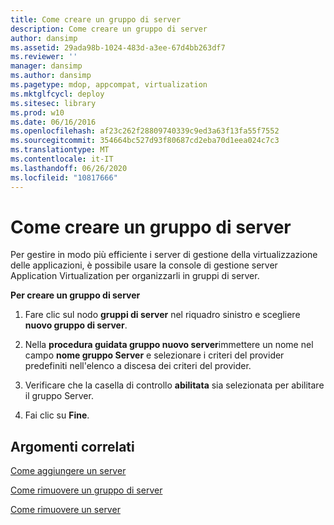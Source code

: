 ```yaml
---
title: Come creare un gruppo di server
description: Come creare un gruppo di server
author: dansimp
ms.assetid: 29ada98b-1024-483d-a3ee-67d4bb263df7
ms.reviewer: ''
manager: dansimp
ms.author: dansimp
ms.pagetype: mdop, appcompat, virtualization
ms.mktglfcycl: deploy
ms.sitesec: library
ms.prod: w10
ms.date: 06/16/2016
ms.openlocfilehash: af23c262f28809740339c9ed3a63f13fa55f7552
ms.sourcegitcommit: 354664bc527d93f80687cd2eba70d1eea024c7c3
ms.translationtype: MT
ms.contentlocale: it-IT
ms.lasthandoff: 06/26/2020
ms.locfileid: "10817666"
---
```

# Come creare un gruppo di server


Per gestire in modo più efficiente i server di gestione della virtualizzazione delle applicazioni, è possibile usare la console di gestione server Application Virtualization per organizzarli in gruppi di server.

**Per creare un gruppo di server**

1.  Fare clic sul nodo **gruppi di server** nel riquadro sinistro e scegliere **nuovo gruppo di server**.

2.  Nella **procedura guidata gruppo nuovo server**immettere un nome nel campo **nome gruppo Server** e selezionare i criteri del provider predefiniti nell'elenco a discesa dei criteri del provider.

3.  Verificare che la casella di controllo **abilitata** sia selezionata per abilitare il gruppo Server.

4.  Fai clic su **Fine**.

## Argomenti correlati


[Come aggiungere un server](how-to-add-a-server.md)

[Come rimuovere un gruppo di server](how-to-remove-a-server-group.md)

[Come rimuovere un server](how-to-remove-a-server.md)

 

 





